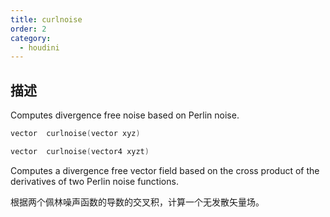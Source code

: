 ```yaml
---
title: curlnoise
order: 2
category:
  - houdini
---
```

    
## 描述

Computes divergence free noise based on Perlin noise.

```c
vector  curlnoise(vector xyz)
```

```c
vector  curlnoise(vector4 xyzt)
```

Computes a divergence free vector field based on the cross product of the
derivatives of two Perlin noise functions.

根据两个佩林噪声函数的导数的交叉积，计算一个无发散矢量场。
